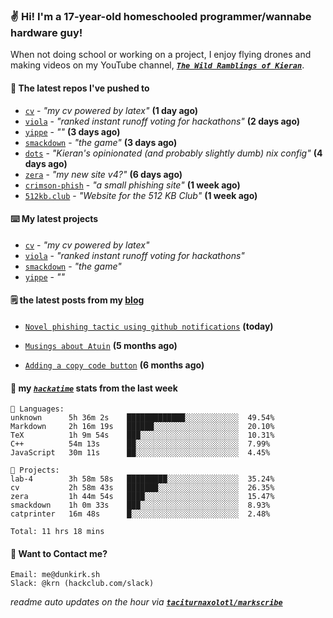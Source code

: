 ### ✌️ Hi! I'm a 17-year-old homeschooled programmer/wannabe hardware guy!

When not doing school or working on a project, I enjoy flying drones and making videos on my YouTube channel, [**_`The Wild Ramblings of Kieran`_**](https://youtube.com/@kieran.rambles).

#### 👷 The latest repos I've pushed to

- [`cv`](https://github.com/taciturnaxolotl/cv) - _"my cv powered by latex"_ **(1 day ago)**
- [`viola`](https://github.com/taciturnaxolotl/viola) - _"ranked instant runoff voting for hackathons"_ **(2 days ago)**
- [`yippe`](https://github.com/taciturnaxolotl/yippe) - _""_ **(3 days ago)**
- [`smackdown`](https://github.com/taciturnaxolotl/smackdown) - _"the game"_ **(3 days ago)**
- [`dots`](https://github.com/taciturnaxolotl/dots) - _"Kieran's opinionated (and probably slightly dumb) nix config"_ **(4 days ago)**
- [`zera`](https://github.com/taciturnaxolotl/zera) - _"my new site v4?"_ **(6 days ago)**
- [`crimson-phish`](https://github.com/taciturnaxolotl/crimson-phish) - _"a small phishing site"_ **(1 week ago)**
- [`512kb.club`](https://github.com/kevquirk/512kb.club) - _"Website for the 512 KB Club"_ **(1 week ago)**

#### ⌨️ My latest projects

- [`cv`](https://github.com/taciturnaxolotl/cv) - _"my cv powered by latex"_
- [`viola`](https://github.com/taciturnaxolotl/viola) - _"ranked instant runoff voting for hackathons"_
- [`smackdown`](https://github.com/taciturnaxolotl/smackdown) - _"the game"_
- [`yippe`](https://github.com/taciturnaxolotl/yippe) - _""_

#### 🗒️ the latest posts from my [blog](https://dunkirk.sh)

- [`Novel phishing tactic using github notifications`](https://dunkirk.sh/blog/github-phishing/) **(today)**

- [`Musings about Atuin`](https://dunkirk.sh/blog/atuin/) **(5 months ago)**

- [`Adding a copy code button`](https://dunkirk.sh/blog/adding-a-copy-button/) **(6 months ago)**



#### 📡 my [_`hackatime`_](https://waka.hackclub.com) stats from the last week

```text
💾 Languages:
unknown      5h 36m 2s    █████████████░░░░░░░░░░░░  49.54%
Markdown     2h 16m 19s   ██████░░░░░░░░░░░░░░░░░░░  20.10%
TeX          1h 9m 54s    ███░░░░░░░░░░░░░░░░░░░░░░  10.31%
C++          54m 13s      ██░░░░░░░░░░░░░░░░░░░░░░░  7.99%
JavaScript   30m 11s      ██░░░░░░░░░░░░░░░░░░░░░░░  4.45%

💼 Projects:
lab-4        3h 58m 58s   █████████░░░░░░░░░░░░░░░░  35.24%
cv           2h 58m 43s   ███████░░░░░░░░░░░░░░░░░░  26.35%
zera         1h 44m 54s   ████░░░░░░░░░░░░░░░░░░░░░  15.47%
smackdown    1h 0m 33s    ███░░░░░░░░░░░░░░░░░░░░░░  8.93%
catprinter   16m 48s      █░░░░░░░░░░░░░░░░░░░░░░░░  2.48%

Total: 11 hrs 18 mins
```

#### 📮 Want to Contact me?

```text
Email: me@dunkirk.sh
Slack: @krn (hackclub.com/slack)
```

_readme auto updates on the hour via [**`taciturnaxolotl/markscribe`**](https://github.com/taciturnaxolotl/markscribe)_
